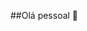 ##Olá pessoal 👋

<!--
**Bunny-Studios/Bunny-Studios** é um repositoria ✨ special ✨ porque seu 'README.md (este arquivo) aparece em seu perfil do GitHub.

Aqui estão algumas ideias para você começar:

- 🔭 Atualmente estou trabalhando em um suoermercado
- 🌱 Atualmente estou estudando no segundo ano do ensino medio
- 👯 procuro colaborar em programação, estu estudando sobre programação então tenham paciencia comigo
- 🤔 Estou procurando ajuda com programação, como eu disse, ainda sou iniciante nisso
- 💬 pergunte me sobre coisas de fnaf, zueira, na erdade não tenho conhecimento o suficiente para ensinar algo, mas qem sabe um dia
- 📫 Se quiser conversar comigo me mande pelo E-mail
- 😄 ;-;
- ⚡ Sou bem viiado em fnaf
-->
